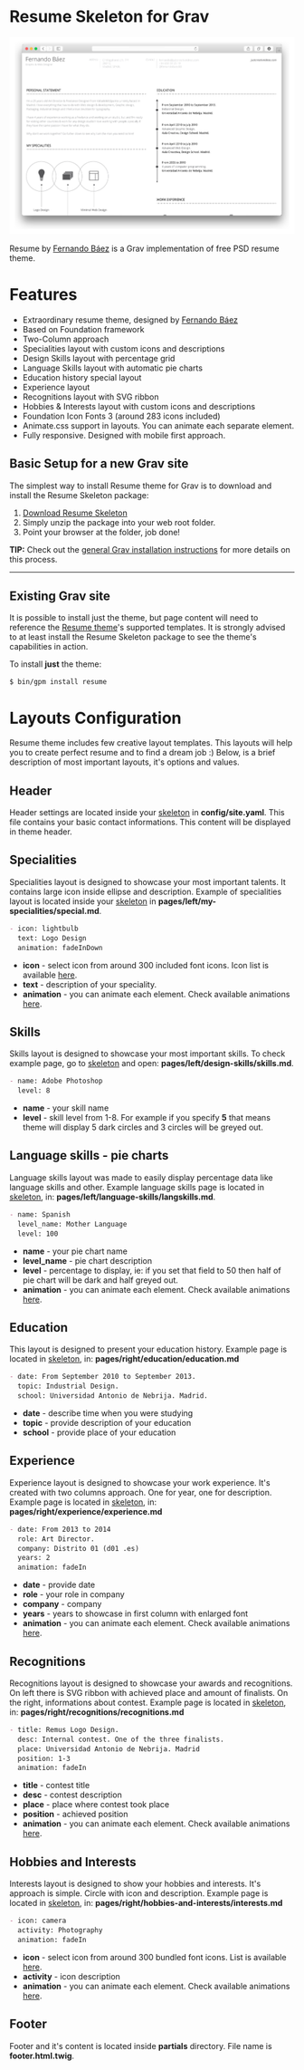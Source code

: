 # Resume Skeleton for Grav

![Resume](assets/readme_1.png)

Resume by [Fernando Báez](https://www.behance.net/gallery/FREE-Resume-Template/15677411) is a Grav implementation of free PSD resume theme.

# Features

* Extraordinary resume theme, designed by [Fernando Báez](https://www.behance.net/gallery/FREE-Resume-Template/15677411)
* Based on Foundation framework
* Two-Column approach
* Specialities layout with custom icons and descriptions
* Design Skills layout with percentage grid
* Language Skills layout with automatic pie charts
* Education history special layout
* Experience layout
* Recognitions layout with SVG ribbon
* Hobbies & Interests layout with custom icons and descriptions
* Foundation Icon Fonts 3 (around 283 icons included)
* Animate.css support in layouts. You can animate each separate element.
* Fully responsive. Designed with mobile first approach.

## Basic Setup for a new Grav site

The simplest way to install Resume theme for Grav is to download and install the Resume Skeleton package:

1. [Download Resume Skeleton](http://getgrav.org/downloads/skeletons#extras)
2. Simply unzip the package into your web root folder.
3. Point your browser at the folder, job done!

**TIP:** Check out the [general Grav installation instructions](http://learn.getgrav.org/basics/installation) for more details on this process.

---

## Existing Grav site

It is possible to install just the theme, but page content will need to reference the [Resume theme](https://github.com/getgrav/grav-theme-resume)'s supported templates.  It is strongly advised to at least install the Resume Skeleton package to see the theme's capabilities in action.

To install  **just** the theme:

```
$ bin/gpm install resume
```

# Layouts Configuration

Resume theme includes few creative layout templates. This layouts will help you to create perfect resume and to find a dream job :) Below, is a brief description of most important layouts, it's options and values. 

## Header

Header settings are located inside your [skeleton](https://github.com/getgrav/grav-skeleton-resume-site) in  **config/site.yaml**. This file contains your basic contact informations. This content will be displayed in theme header. 

## Specialities

Specialities layout is designed to showcase your most important talents. It contains large icon inside ellipse and description. Example of specialities layout is located inside your [skeleton](https://github.com/getgrav/grav-skeleton-resume-site) in **pages/left/my-specialities/special.md**. 

```markdown
- icon: lightbulb
  text: Logo Design
  animation: fadeInDown
```

* **icon** - select icon from around 300 included font icons. Icon list is available [here](http://zurb.com/playground/foundation-icon-fonts-3).
* **text** - description of your speciality.
* **animation** - you can animate each element. Check available animations [here](https://daneden.github.io/animate.css/).

## Skills

Skills layout is designed to showcase your most important skills. To check example page, go to [skeleton](https://github.com/getgrav/grav-skeleton-resume-site) and open: **pages/left/design-skills/skills.md**. 

```markdown
- name: Adobe Photoshop
  level: 8
```
* **name** - your skill name
* **level** - skill level from 1-8. For example if you specify **5** that means theme will display 5 dark circles and 3 circles will be greyed out. 


## Language skills - pie charts
Language skills layout was made to easily display percentage data like language skills and other.
Example language skills page is located in [skeleton](https://github.com/getgrav/grav-skeleton-resume-site), in: **pages/left/language-skills/langskills.md**. 

```markdown
- name: Spanish
  level_name: Mother Language
  level: 100
```
* **name** - your pie chart name 
* **level_name** - pie chart description
* **level** - percentage to display, ie: if you set that field to 50 then half of pie chart will be dark and half greyed out.
* **animation** - you can animate each element. Check available animations [here](https://daneden.github.io/animate.css/).

## Education
This layout is designed to present your education history. Example page is located in [skeleton](https://github.com/getgrav/grav-skeleton-resume-site), in: **pages/right/education/education.md**

```markdown
- date: From September 2010 to September 2013.
  topic: Industrial Design.
  school: Universidad Antonio de Nebrija. Madrid.
```

* **date** - describe time when you were studying
* **topic** - provide description of your education
* **school** - provide place of your education

## Experience

Experience layout is designed to showcase your work experience. It's created with two columns approach. One for year, one for description. Example page is located in [skeleton](https://github.com/getgrav/grav-skeleton-resume-site), in: **pages/right/experience/experience.md**

```markdown
- date: From 2013 to 2014
  role: Art Director.
  company: Distrito 01 (d01 .es)
  years: 2
  animation: fadeIn
``` 
* **date** - provide date
* **role** - your role in company
* **company** - company 
* **years** - years to showcase in first column with enlarged font
* **animation** - you can animate each element. Check available animations [here](https://daneden.github.io/animate.css/).

## Recognitions

Recognitions layout is designed to showcase your awards and recognitions. On left there is SVG ribbon with achieved place and amount of finalists. On the right, informations about contest. Example page is located in [skeleton](https://github.com/getgrav/grav-skeleton-resume-site), in: **pages/right/recognitions/recognitions.md**

```markdown
- title: Remus Logo Design.
  desc: Internal contest. One of the three finalists.
  place: Universidad Antonio de Nebrija. Madrid
  position: 1-3
  animation: fadeIn
```    
* **title** - contest title
* **desc** - contest description
* **place** - place where contest took place
* **position** - achieved position
* **animation** - you can animate each element. Check available animations [here](https://daneden.github.io/animate.css/).

## Hobbies and Interests

Interests layout is designed to show your hobbies and interests. It's approach is simple. Circle with icon and description. Example page is located in [skeleton](https://github.com/getgrav/grav-skeleton-resume-site), in: **pages/right/hobbies-and-interests/interests.md**

```markdown
- icon: camera
  activity: Photography
  animation: fadeIn
```

* **icon** - select icon from around 300 bundled font icons. List is available  [here](http://zurb.com/playground/foundation-icon-fonts-3).
* **activity** - icon description
* **animation** - you can animate each element. Check available animations [here](https://daneden.github.io/animate.css/).

## Footer
Footer and it's content is located inside **partials** directory. File name is **footer.html.twig**.

